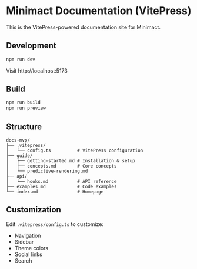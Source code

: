 # Minimact Documentation (VitePress)

This is the VitePress-powered documentation site for Minimact.

## Development

```bash
npm run dev
```

Visit http://localhost:5173

## Build

```bash
npm run build
npm run preview
```

## Structure

```
docs-mvp/
├── .vitepress/
│   └── config.ts          # VitePress configuration
├── guide/
│   ├── getting-started.md # Installation & setup
│   ├── concepts.md        # Core concepts
│   └── predictive-rendering.md
├── api/
│   └── hooks.md           # API reference
├── examples.md            # Code examples
└── index.md               # Homepage
```

## Customization

Edit `.vitepress/config.ts` to customize:
- Navigation
- Sidebar
- Theme colors
- Social links
- Search
